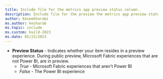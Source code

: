 ```yaml
---
title: Include file for the metrics app preview status column.
description: Include file for the preview the metrics app preview status column.
author: KesemSharabi
ms.author: kesharab
ms.topic: include
ms.custom: build-2023
ms.date: 05/23/2023
---
```


* **Preview Status** - Indicates whether your item resides in a preview experience. During public preview, Microsoft Fabric experiences that are not Power BI, are in preview.
    * *True* - Microsoft Fabric experiences that aren't Power BI
    * *False* - The Power BI experience

